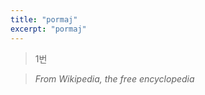 ```yaml
---
title: "pormaj"
excerpt: "pormaj"
---
```


> 1번

> <cite>From Wikipedia, the free encyclopedia</cite>
